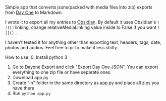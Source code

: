 Simple app that converts jsons(packed with media files into zip) exports from [Day One](https://dayoneapp.com/) to Markdown.

I wrote it to export all my entries to [Obsidian](https://obsidian.md/). By default it uses Obsidian's ```![[]]``` linking, change relativeMediaLinking value inside to False if you want ```![]() ```.

I haven't tested it for anything other than exporting text, headers, tags, date, photos and audios. Feel free to pr to make it less shitty.


How to use:
0. Install python 3
1. Go to Dayone Export and click "Export Day One JSON". You can export everything to one zip file or have separate ones.
2. Download app.py
3. Create "in" folder in the same directory as app.py and place all zips you have there
4. Run ```python app.py```
